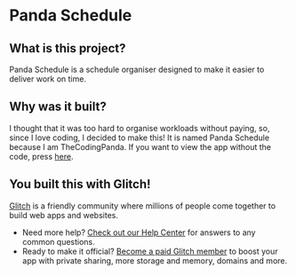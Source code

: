# Panda Schedule

## What is this project?

Panda Schedule is a schedule organiser designed to make it easier to deliver work on time.

## Why was it built?

I thought that it was too hard to organise workloads without paying, so, since I love coding, I decided to make this! It is named Panda Schedule because I am TheCodingPanda.
If you want to view the app without the code, press <a href="https://panda-schedule.glitch.me" target="_blank">here</a>.

## You built this with Glitch!

[Glitch](https://glitch.com) is a friendly community where millions of people come together to build web apps and websites.

- Need more help? [Check out our Help Center](https://help.glitch.com/) for answers to any common questions.
- Ready to make it official? [Become a paid Glitch member](https://glitch.com/pricing) to boost your app with private sharing, more storage and memory, domains and more.
